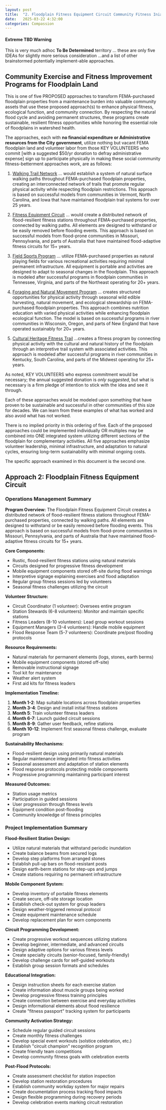 ```yaml
---
layout: post
title:  "2. Floodplain Fitness Equipment Circuit Community Fitness Iniative"
date:   2025-03-22 4:32:00
categories: Compassion
---
```


#### Extreme TBD Warning

This is very much adhoc **To Be Determined** territory ... these are only five IDEAs for slightly more serious consideration  ...and a list of other brainstormed potentially implement-able approaches.


## Community Exercise and Fitness Improvement Programs for Floodplain Land

This is one of five PROPOSED approaches to transform FEMA-purchased floodplain properties from a maintenance burden into valuable community assets that use these proposed approach(s) to enhance physical fitness, ecological function, and community connection. By respecting the natural flood cycle and avoiding permanent structures, these programs create sustainable, resilient fitness opportunities while honoring the essential role of floodplains in watershed health.

The approaches, each with **no financial expenditure or Administrative resources from the City government**, utilize nothing but vacant FEMA floodplain land and volunteer labor from those KEY VOLUNTEERS who commit [with a suggested $50/yr donation to defray administrative expense] sign up to participate physically in making these social community fitness-betterment approaches work, are as follows:

1) [Walking Trail Network](https://brunosolutions.github.io/compassion/2025/03/22/1-Floodplain-Walking-Trail-Network.html) ... would establish a system of natural surface walking paths throughout FEMA-purchased floodplain properties, creating an interconnected network of trails that promote regular physical activity while respecting floodplain restrictions. This approach is based on successful models from communities in Vermont, North Carolina, and Iowa that have maintained floodplain trail systems for over 25 years.

2) [Fitness Equipment Circuit](https://brunosolutions.github.io/compassion/2025/03/22/2-Floodplain-Fitness-Equipment-Circuit.html) ... would create a distributed network of flood-resilient fitness stations throughout FEMA-purchased properties, connected by walking paths. All elements are designed to withstand or be easily removed before flooding events. This approach is based on successful models from flood-prone communities in Missouri, Pennsylvania, and parts of Australia that have maintained flood-adaptive fitness circuits for 15+ years.

3) [Field Sports Program](https://brunosolutions.github.io/compassion/2025/03/22/3-Floodplain-Field-Sports-Program.html) ... utilize FEMA-purchased properties as natural playing fields for various recreational activities requiring minimal permanent infrastructure. All equipment is portable and activities are designed to adapt to seasonal changes in the floodplain. This approach is modeled after successful programs in floodplain communities in Tennessee, Virginia, and parts of the Northeast operating for 20+ years.

4) [Foraging and Natural Movement Program](https://brunosolutions.github.io/compassion/2025/03/22/4-Floodplain-Foraging-and-Natural-Movement-Program.html) ... creates structured opportunities for physical activity through seasonal wild edible harvesting, natural movement, and ecological stewardship on FEMA-purchased floodplain properties. This approach combines nutrition education with varied physical activities while enhancing floodplain ecological function. The model is based on successful programs in river communities in Wisconsin, Oregon, and parts of New England that have operated sustainably for 20+ years.

5) [Cultural Heritage Fitness Trail](https://brunosolutions.github.io/compassion/2025/03/22/5-Cultural-Heritage-Fitness-Trail.html) ...creates a fitness program by connecting physical activity with the cultural and natural history of the floodplain through an interpretive trail system with associated activities. This approach is modeled after successful programs in river communities in Kentucky, South Carolina, and parts of the Midwest operating for 25+ years.

As noted, KEY VOLUNTEERS who express commitment would be necessary; the annual suggested donation is *only suggested*, but what is necessary is a firm pledge of intention to stick with the idea and see it through.

Each of these approaches would be modeled upon something that have proven to be sustainable and successful in other communities of this size for decades. We can learn from these examples of what has worked and also avoid what has not worked.

There is no implied priority in this ordering of five. Each of the proposed approaches could be implemented individually OR multiples may be combined into ONE integrated system utilizing different sections of the floodplain for complementary activities. All five approaches emphasize volunteer leadership, minimal infrastructure, and adaptation to natural cycles, ensuring long-term sustainability with minimal ongoing costs.



The specific approach examined in this document is the second one.

## Approach 2: Floodplain Fitness Equipment Circuit

### Operations Management Summary

**Program Overview:**
The Floodplain Fitness Equipment Circuit creates a distributed network of flood-resilient fitness stations throughout FEMA-purchased properties, connected by walking paths. All elements are designed to withstand or be easily removed before flooding events. This approach is based on successful models from flood-prone communities in Missouri, Pennsylvania, and parts of Australia that have maintained flood-adaptive fitness circuits for 15+ years.

**Core Components:**
- Rustic, flood-resilient fitness stations using natural materials
- Circuits designed for progressive fitness development
- Mobile equipment components stored off-site during flood warnings
- Interpretive signage explaining exercises and flood adaptation
- Regular group fitness sessions led by volunteers
- Seasonal fitness challenges utilizing the circuit

**Volunteer Structure:**
- Circuit Coordinator (1 volunteer): Oversees entire program
- Station Stewards (6-8 volunteers): Monitor and maintain specific stations
- Fitness Leaders (8-10 volunteers): Lead group workout sessions
- Equipment Managers (3-4 volunteers): Handle mobile equipment
- Flood Response Team (5-7 volunteers): Coordinate pre/post flooding protocols

**Resource Requirements:**
- Natural materials for permanent elements (logs, stones, earth berms)
- Mobile equipment components (stored off-site)
- Removable instructional signage
- Tool kit for maintenance
- Weather alert system
- First aid kits for fitness leaders

**Implementation Timeline:**
1. **Month 1-2**: Map suitable locations across floodplain properties
2. **Month 3-4**: Design and install initial fitness stations
3. **Month 5**: Train volunteer fitness leaders
4. **Month 6-7**: Launch guided circuit sessions
5. **Month 8-9**: Gather user feedback, refine stations
6. **Month 10-12**: Implement first seasonal fitness challenge, evaluate program

**Sustainability Mechanisms:**
- Flood-resilient design using primarily natural materials
- Regular maintenance integrated into fitness activities
- Seasonal assessment and adaptation of station elements
- Flood response protocols protecting mobile components
- Progressive programming maintaining participant interest

**Measured Outcomes:**
- Station usage metrics
- Participation in guided sessions
- User progression through fitness levels
- Equipment condition post-flooding
- Community knowledge of fitness principles

### Project Implementation Summary

**Flood-Resilient Station Design:**
- Utilize natural materials that withstand periodic inundation
- Create balance beams from secured logs
- Develop step platforms from arranged stones
- Establish pull-up bars on flood-resistant posts
- Design earth-berm stations for step-ups and jumps
- Create stations requiring no permanent infrastructure

**Mobile Component System:**
- Develop inventory of portable fitness elements
- Create secure, off-site storage location
- Establish check-out system for group leaders
- Design weather-triggered removal protocol
- Create equipment maintenance schedule
- Develop replacement plan for worn components

**Circuit Programming Development:**
- Create progressive workout sequences utilizing stations
- Develop beginner, intermediate, and advanced circuits
- Design adaptive options for various fitness levels
- Create specialty circuits (senior-focused, family-friendly)
- Develop challenge cards for self-guided workouts
- Establish group session formats and schedules

**Educational Integration:**
- Design instruction sheets for each exercise station
- Create information about muscle groups being worked
- Develop progressive fitness training principles
- Create connection between exercise and everyday activities
- Design informational elements about flood resilience
- Create "fitness passport" tracking system for participants

**Community Activation Strategy:**
- Schedule regular guided circuit sessions
- Create monthly fitness challenges
- Develop special event workouts (solstice celebration, etc.)
- Establish "circuit champion" recognition program
- Create friendly team competitions
- Develop community fitness goals with celebration events

**Post-Flood Protocols:**
- Create assessment checklist for station inspection
- Develop station restoration procedures
- Establish community workday system for major repairs
- Create documentation process tracking flood impacts
- Design flexible programming during recovery periods
- Develop celebration events marking circuit restoration
